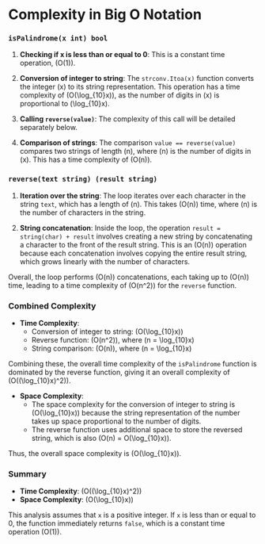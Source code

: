# Complexity in Big O Notation

### `isPalindrome(x int) bool`

1. **Checking if x is less than or equal to 0**: This is a constant time operation, \(O(1)\).

2. **Conversion of integer to string**: The `strconv.Itoa(x)` function converts the integer \(x\) to its string representation. This operation has a time complexity of \(O(\log_{10}x)\), as the number of digits in \(x\) is proportional to \(\log_{10}x\).

3. **Calling `reverse(value)`**: The complexity of this call will be detailed separately below.

4. **Comparison of strings**: The comparison `value == reverse(value)` compares two strings of length \(n\), where \(n\) is the number of digits in \(x\). This has a time complexity of \(O(n)\).

### `reverse(text string) (result string)`

1. **Iteration over the string**: The loop iterates over each character in the string `text`, which has a length of \(n\). This takes \(O(n)\) time, where \(n\) is the number of characters in the string.

2. **String concatenation**: Inside the loop, the operation `result = string(char) + result` involves creating a new string by concatenating a character to the front of the result string. This is an \(O(n)\) operation because each concatenation involves copying the entire result string, which grows linearly with the number of characters.

Overall, the loop performs \(O(n)\) concatenations, each taking up to \(O(n)\) time, leading to a time complexity of \(O(n^2)\) for the `reverse` function.

### Combined Complexity

- **Time Complexity**:
  - Conversion of integer to string: \(O(\log_{10}x)\)
  - Reverse function: \(O(n^2)\), where \(n = \log_{10}x\)
  - String comparison: \(O(n)\), where \(n = \log_{10}x\)

Combining these, the overall time complexity of the `isPalindrome` function is dominated by the reverse function, giving it an overall complexity of \(O((\log_{10}x)^2)\).

- **Space Complexity**:
  - The space complexity for the conversion of integer to string is \(O(\log_{10}x)\) because the string representation of the number takes up space proportional to the number of digits.
  - The reverse function uses additional space to store the reversed string, which is also \(O(n) = O(\log_{10}x)\).
  
Thus, the overall space complexity is \(O(\log_{10}x)\).

### Summary

- **Time Complexity**: \(O((\log_{10}x)^2)\)
- **Space Complexity**: \(O(\log_{10}x)\)

This analysis assumes that `x` is a positive integer. If `x` is less than or equal to 0, the function immediately returns `false`, which is a constant time operation \(O(1)\).